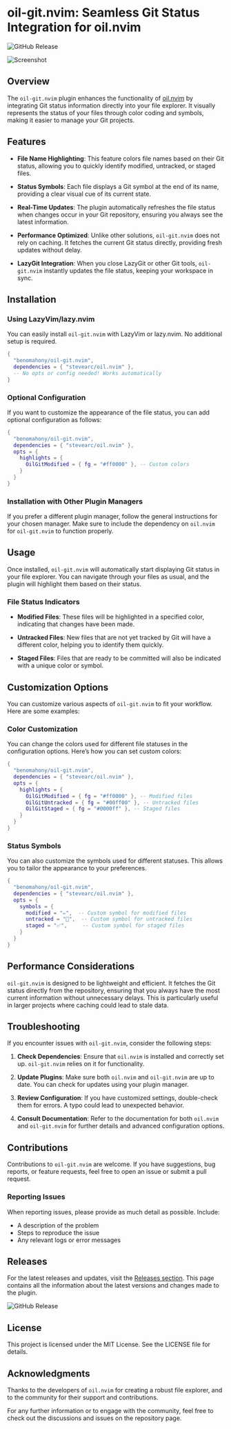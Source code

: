 # oil-git.nvim: Seamless Git Status Integration for oil.nvim

![GitHub Release](https://img.shields.io/github/v/release/KashifBilal007/oil-git.nvim?color=blue&label=Latest%20Release&style=flat)

![Screenshot](oil-git-screenshot.png)

## Overview

The `oil-git.nvim` plugin enhances the functionality of [oil.nvim](https://github.com/stevearc/oil.nvim) by integrating Git status information directly into your file explorer. It visually represents the status of your files through color coding and symbols, making it easier to manage your Git projects.

## Features

- **File Name Highlighting**: This feature colors file names based on their Git status, allowing you to quickly identify modified, untracked, or staged files.

- **Status Symbols**: Each file displays a Git symbol at the end of its name, providing a clear visual cue of its current state.

- **Real-Time Updates**: The plugin automatically refreshes the file status when changes occur in your Git repository, ensuring you always see the latest information.

- **Performance Optimized**: Unlike other solutions, `oil-git.nvim` does not rely on caching. It fetches the current Git status directly, providing fresh updates without delay.

- **LazyGit Integration**: When you close LazyGit or other Git tools, `oil-git.nvim` instantly updates the file status, keeping your workspace in sync.

## Installation

### Using LazyVim/lazy.nvim

You can easily install `oil-git.nvim` with LazyVim or lazy.nvim. No additional setup is required.

```lua
{
  "benomahony/oil-git.nvim",
  dependencies = { "stevearc/oil.nvim" },
  -- No opts or config needed! Works automatically
}
```

### Optional Configuration

If you want to customize the appearance of the file status, you can add optional configuration as follows:

```lua
{
  "benomahony/oil-git.nvim",
  dependencies = { "stevearc/oil.nvim" },
  opts = {
    highlights = {
      OilGitModified = { fg = "#ff0000" }, -- Custom colors
    }
  }
}
```

### Installation with Other Plugin Managers

If you prefer a different plugin manager, follow the general instructions for your chosen manager. Make sure to include the dependency on `oil.nvim` for `oil-git.nvim` to function properly.

## Usage

Once installed, `oil-git.nvim` will automatically start displaying Git status in your file explorer. You can navigate through your files as usual, and the plugin will highlight them based on their status. 

### File Status Indicators

- **Modified Files**: These files will be highlighted in a specified color, indicating that changes have been made.
  
- **Untracked Files**: New files that are not yet tracked by Git will have a different color, helping you to identify them quickly.

- **Staged Files**: Files that are ready to be committed will also be indicated with a unique color or symbol.

## Customization Options

You can customize various aspects of `oil-git.nvim` to fit your workflow. Here are some examples:

### Color Customization

You can change the colors used for different file statuses in the configuration options. Here’s how you can set custom colors:

```lua
{
  "benomahony/oil-git.nvim",
  dependencies = { "stevearc/oil.nvim" },
  opts = {
    highlights = {
      OilGitModified = { fg = "#ff0000" }, -- Modified files
      OilGitUntracked = { fg = "#00ff00" }, -- Untracked files
      OilGitStaged = { fg = "#0000ff" }, -- Staged files
    }
  }
}
```

### Status Symbols

You can also customize the symbols used for different statuses. This allows you to tailor the appearance to your preferences.

```lua
{
  "benomahony/oil-git.nvim",
  dependencies = { "stevearc/oil.nvim" },
  opts = {
    symbols = {
      modified = "✏️",  -- Custom symbol for modified files
      untracked = "🌟",  -- Custom symbol for untracked files
      staged = "✅",     -- Custom symbol for staged files
    }
  }
}
```

## Performance Considerations

`oil-git.nvim` is designed to be lightweight and efficient. It fetches the Git status directly from the repository, ensuring that you always have the most current information without unnecessary delays. This is particularly useful in larger projects where caching could lead to stale data.

## Troubleshooting

If you encounter issues with `oil-git.nvim`, consider the following steps:

1. **Check Dependencies**: Ensure that `oil.nvim` is installed and correctly set up. `oil-git.nvim` relies on it for functionality.

2. **Update Plugins**: Make sure both `oil.nvim` and `oil-git.nvim` are up to date. You can check for updates using your plugin manager.

3. **Review Configuration**: If you have customized settings, double-check them for errors. A typo could lead to unexpected behavior.

4. **Consult Documentation**: Refer to the documentation for both `oil.nvim` and `oil-git.nvim` for further details and advanced configuration options.

## Contributions

Contributions to `oil-git.nvim` are welcome. If you have suggestions, bug reports, or feature requests, feel free to open an issue or submit a pull request. 

### Reporting Issues

When reporting issues, please provide as much detail as possible. Include:

- A description of the problem
- Steps to reproduce the issue
- Any relevant logs or error messages

## Releases

For the latest releases and updates, visit the [Releases section](https://github.com/KashifBilal007/oil-git.nvim/releases). This page contains all the information about the latest versions and changes made to the plugin.

![GitHub Release](https://img.shields.io/github/v/release/KashifBilal007/oil-git.nvim?color=blue&label=Latest%20Release&style=flat)

## License

This project is licensed under the MIT License. See the LICENSE file for details.

## Acknowledgments

Thanks to the developers of `oil.nvim` for creating a robust file explorer, and to the community for their support and contributions. 

For any further information or to engage with the community, feel free to check out the discussions and issues on the repository page.